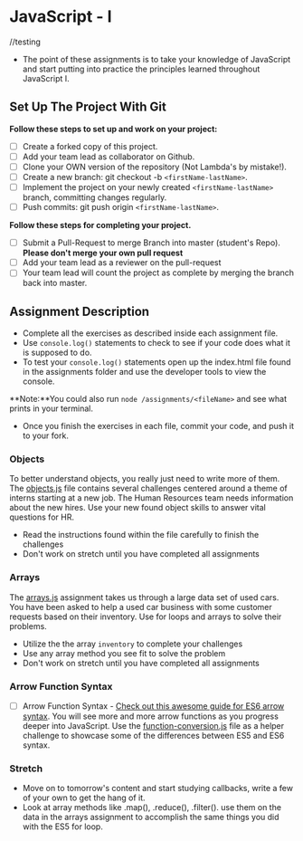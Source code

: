 # JavaScript - I

//testing


- The point of these assignments is to take your knowledge of JavaScript and start putting into practice the principles learned throughout JavaScript I.

## Set Up The Project With Git

**Follow these steps to set up and work on your project:**

- [ ] Create a forked copy of this project.
- [ ] Add your team lead as collaborator on Github.
- [ ] Clone your OWN version of the repository (Not Lambda's by mistake!).
- [ ] Create a new branch: git checkout -b `<firstName-lastName>`.
- [ ] Implement the project on your newly created `<firstName-lastName>` branch, committing changes regularly.
- [ ] Push commits: git push origin `<firstName-lastName>`.

**Follow these steps for completing your project.**

- [ ] Submit a Pull-Request to merge <firstName-lastName> Branch into master (student's Repo). **Please don't merge your own pull request**
- [ ] Add your team lead as a reviewer on the pull-request
- [ ] Your team lead will count the project as complete by merging the branch back into master.

## Assignment Description

- Complete all the exercises as described inside each assignment file.
- Use `console.log()` statements to check to see if your code does what it is supposed to do.
- To test your `console.log()` statements open up the index.html file found in the assignments folder and use the developer tools to view the console.

**Note:**You could also run `node /assignments/<fileName>` and see what prints in your terminal.

- Once you finish the exercises in each file, commit your code, and push it to your fork.

### Objects

To better understand objects, you really just need to write more of them. The [objects.js](assignments/objects.js) file contains several challenges centered around a theme of interns starting at a new job. The Human Resources team needs information about the new hires. Use your new found object skills to answer vital questions for HR.

- Read the instructions found within the file carefully to finish the challenges
- Don't work on stretch until you have completed all assignments

### Arrays

The [arrays.js](assignments/arrays.js) assignment takes us through a large data set of used cars. You have been asked to help a used car business with some customer requests based on their inventory. Use for loops and arrays to solve their problems.

- Utilize the the array `inventory` to complete your challenges
- Use any array method you see fit to solve the problem
- Don't work on stretch until you have completed all assignments

### Arrow Function Syntax

- [ ] Arrow Function Syntax - [Check out this awesome guide for ES6 arrow syntax](https://medium.freecodecamp.org/when-and-why-you-should-use-es6-arrow-functions-and-when-you-shouldnt-3d851d7f0b26). You will see more and more arrow functions as you progress deeper into JavaScript. Use the [function-conversion.js](assignments/function-conversion.js) file as a helper challenge to showcase some of the differences between ES5 and ES6 syntax.

### Stretch

- Move on to tomorrow's content and start studying callbacks, write a few of your own to get the hang of it.
- Look at array methods like .map(), .reduce(), .filter(). use them on the data in the arrays assignment to accomplish the same things you did with the ES5 for loop.
